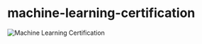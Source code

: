 # machine-learning-certification

![Machine Learning Certification](https://user-images.githubusercontent.com/37020817/85798540-a0e35e00-b70b-11ea-9d80-b73a42667f82.jpg)
